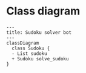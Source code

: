 # Class diagram
```mermaid
---
title: Sudoku solver bot
---
classDiagram
  class Sudoku {
  - List sudoku
  + Sudoku solve_sudoku
}
```
